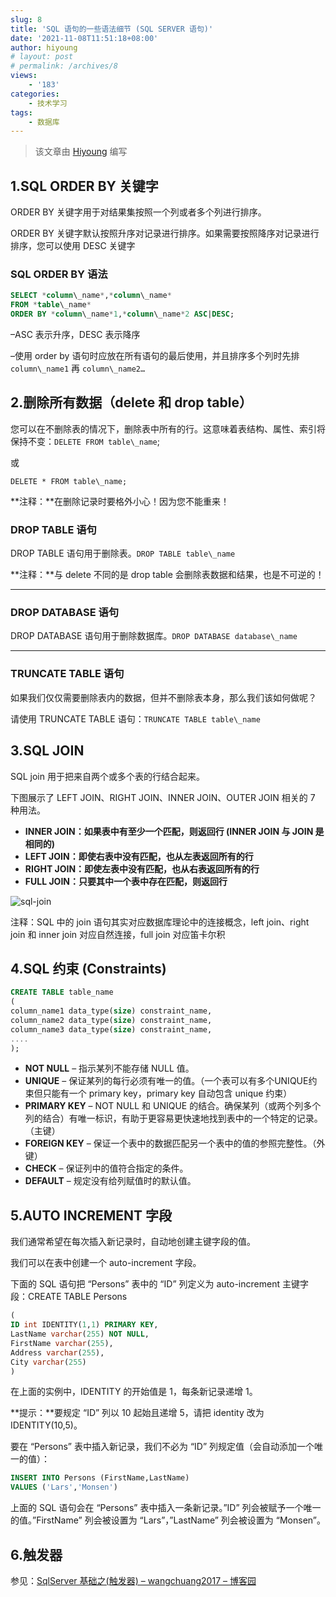 ```yaml
---
slug: 8
title: 'SQL 语句的一些语法细节 (SQL SERVER 语句)'
date: '2021-11-08T11:51:18+08:00'
author: hiyoung
# layout: post
# permalink: /archives/8
views:
    - '183'
categories:
    - 技术学习
tags:
    - 数据库
---
```


> 该文章由 [Hiyoung](https://blog.hiyoung.xyz/) 编写

## 1.SQL ORDER BY 关键字

ORDER BY 关键字用于对结果集按照一个列或者多个列进行排序。

ORDER BY 关键字默认按照升序对记录进行排序。如果需要按照降序对记录进行排序，您可以使用 DESC 关键字

### SQL ORDER BY 语法

```sql
SELECT *column\_name*,*column\_name*  
FROM *table\_name*  
ORDER BY *column\_name*1,*column\_name*2 ASC|DESC;
```

–ASC 表示升序，DESC 表示降序

–使用 order by 语句时应放在所有语句的最后使用，并且排序多个列时先排 `column\_name1` 再 `column\_name2…`

## 2.删除所有数据（delete 和 drop table）

您可以在不删除表的情况下，删除表中所有的行。这意味着表结构、属性、索引将保持不变：`DELETE FROM table\_name`;

或

`DELETE * FROM table\_name;`

**注释：**在删除记录时要格外小心！因为您不能重来！

### DROP TABLE 语句

DROP TABLE 语句用于删除表。`DROP TABLE table\_name`

**注释：**与 delete 不同的是 drop table 会删除表数据和结果，也是不可逆的！

- - - - - -

### DROP DATABASE 语句

DROP DATABASE 语句用于删除数据库。`DROP DATABASE database\_name`

- - - - - -

### TRUNCATE TABLE 语句

如果我们仅仅需要删除表内的数据，但并不删除表本身，那么我们该如何做呢？

请使用 TRUNCATE TABLE 语句：`TRUNCATE TABLE table\_name`

## 3.SQL JOIN

SQL join 用于把来自两个或多个表的行结合起来。

下图展示了 LEFT JOIN、RIGHT JOIN、INNER JOIN、OUTER JOIN 相关的 7 种用法。

- **INNER JOIN：如果表中有至少一个匹配，则返回行 (INNER JOIN 与 JOIN 是相同的)**
- **LEFT JOIN：即使右表中没有匹配，也从左表返回所有的行**
- **RIGHT JOIN：即使左表中没有匹配，也从右表返回所有的行**
- **FULL JOIN：只要其中一个表中存在匹配，则返回行**

![sql-join](https://www.runoob.com/wp-content/uploads/2019/01/sql-join.png)

注释：SQL 中的 join 语句其实对应数据库理论中的连接概念，left join、right join 和 inner join 对应自然连接，full join 对应笛卡尔积

## 4.SQL 约束 (Constraints)

```sql
CREATE TABLE table_name
(
column_name1 data_type(size) constraint_name,
column_name2 data_type(size) constraint_name,
column_name3 data_type(size) constraint_name,
....
);
```

- **NOT NULL** – 指示某列不能存储 NULL 值。
- **UNIQUE** – 保证某列的每行必须有唯一的值。（一个表可以有多个UNIQUE约束但只能有一个 primary key，primary key 自动包含 unique 约束）
- **PRIMARY KEY** – NOT NULL 和 UNIQUE 的结合。确保某列（或两个列多个列的结合）有唯一标识，有助于更容易更快速地找到表中的一个特定的记录。（主键）
- **FOREIGN KEY** – 保证一个表中的数据匹配另一个表中的值的参照完整性。（外键）
- **CHECK** – 保证列中的值符合指定的条件。
- **DEFAULT** – 规定没有给列赋值时的默认值。

## 5.AUTO INCREMENT 字段

我们通常希望在每次插入新记录时，自动地创建主键字段的值。

我们可以在表中创建一个 auto-increment 字段。

下面的 SQL 语句把 “Persons” 表中的 “ID” 列定义为 auto-increment 主键字段：CREATE TABLE Persons

```sql
(
ID int IDENTITY(1,1) PRIMARY KEY,
LastName varchar(255) NOT NULL,
FirstName varchar(255),
Address varchar(255),
City varchar(255)
)
```

在上面的实例中，IDENTITY 的开始值是 1，每条新记录递增 1。

**提示：**要规定 “ID” 列以 10 起始且递增 5，请把 identity 改为 IDENTITY(10,5)。

要在 “Persons” 表中插入新记录，我们不必为 “ID” 列规定值（会自动添加一个唯一的值）：

```sql
INSERT INTO Persons (FirstName,LastName)
VALUES ('Lars','Monsen')
```

上面的 SQL 语句会在 “Persons” 表中插入一条新记录。”ID” 列会被赋予一个唯一的值。”FirstName” 列会被设置为 “Lars”，”LastName” 列会被设置为 “Monsen”。

## 6.触发器

参见：[SqlServer 基础之(触发器) – wangchuang2017 – 博客园](https://www.cnblogs.com/wangprince2017/p/7827091.html#:~:text=%E8%A7%A6%E5%8F%91%E5%99%A8%EF%BC%88trigger%EF%BC%89%E6%98%AFSQL%20server%20%E6%8F%90%E4%BE%9B%E7%BB%99%E7%A8%8B%E5%BA%8F%E5%91%98%E5%92%8C%E6%95%B0%E6%8D%AE%E5%88%86%E6%9E%90%E5%91%98%E6%9D%A5%E4%BF%9D%E8%AF%81%E6%95%B0%E6%8D%AE%E5%AE%8C%E6%95%B4%E6%80%A7%E7%9A%84%E4%B8%80%E7%A7%8D%E6%96%B9%E6%B3%95%EF%BC%8C%E5%AE%83%E6%98%AF%E4%B8%8E%E8%A1%A8%E4%BA%8B%E4%BB%B6%E7%9B%B8%E5%85%B3%E7%9A%84%E7%89%B9%E6%AE%8A%E7%9A%84%E5%AD%98%E5%82%A8%E8%BF%87%E7%A8%8B%EF%BC%8C%E5%AE%83%E7%9A%84%E6%89%A7%E8%A1%8C%E4%B8%8D%E6%98%AF%E7%94%B1%E7%A8%8B%E5%BA%8F%E8%B0%83%E7%94%A8%EF%BC%8C%E4%B9%9F%E4%B8%8D%E6%98%AF%E6%89%8B%E5%B7%A5%E5%90%AF%E5%8A%A8%EF%BC%8C%E8%80%8C%E6%98%AF%E7%94%B1%E4%BA%8B%E4%BB%B6%E6%9D%A5%E8%A7%A6%E5%8F%91%EF%BC%8C%E5%BD%93%E5%AF%B9%E4%B8%80%E4%B8%AA%E8%A1%A8%E8%BF%9B%E8%A1%8C%E6%93%8D%E4%BD%9C%EF%BC%88,insert%EF%BC%8Cdelete%EF%BC%8C%20update%EF%BC%89%E6%97%B6%E5%B0%B1%E4%BC%9A%E6%BF%80%E6%B4%BB%E5%AE%83%E6%89%A7%E8%A1%8C%E3%80%82%20%E8%A7%A6%E5%8F%91%E5%99%A8%E7%BB%8F%E5%B8%B8%E7%94%A8%E4%BA%8E%E5%8A%A0%E5%BC%BA%E6%95%B0%E6%8D%AE%E7%9A%84%E5%AE%8C%E6%95%B4%E6%80%A7%E7%BA%A6%E6%9D%9F%E5%92%8C%E4%B8%9A%E5%8A%A1%E8%A7%84%E5%88%99%E7%AD%89%E3%80%82)
